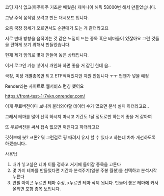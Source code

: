 코딩 지식 없고(아주아주 기초만 배웠음) 제미나이 해줘 58000번 해서 만들었습니다.

그냥 주식 움직임 보려고 만든 대시보드 입니다.

요즘 국장 장세가 오르면서도 순환매가 도는 거 같더라고요 

서로 반대 방향을 움직이는 것 같은 느낌이 드는 종목 혹은 테마들이 있잖아요 그런 것들을 편하게 보기 위해서 만들었습니다. 

현재 제가 임의로 몇개 만들어 놓은 상태입니다. 

이거 로그인 기능 넣어서 개인화 하면 좋을 거 같긴 한데 음.. 


국장, 미장 개별종목만 되고 ETF적혀있지만 지원 안됩니다 ㅜㅜ 언젠가 넣을 예정

Render라는 사이트로 웹서비스 런칭 했어요

https://front-test-1-7vkn.onrender.com/

이게 무료버전이다 보니까 불러와야할 데이터 수가 많으면 분석 실패 하더라고요.. 

그래서 테마를 많이 선택 하시지 마시고 기간도 1달 정도로만 하는게 좋을 거 같아여

또 무료버전을 써서 접속 없으면 꺼진다고 하더라고요

깃허브에 봇?  크론? 뭐 그런걸로 핑 때려서 유지 할 수 있다고 하는데 차차 개선하도록 하겠습니다..


사용법

1. 내가 넣고싶은 테마 이름 정하고 거기에 들어갈 종목을 고른다
2. 몇 가지 테마를 만들었다면 기간과 분석주기(일봉 주봉 월봉)를 선택하고 분석시작 누른다
3. 연필 아이콘 누르면 테마 수정, x누르면 테마 삭제 됩니다. 만들어 놓은 테마에 커서 올리면 포함 종목 보입니다.


